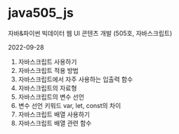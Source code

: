 # java505_js
자바&amp;파이썬 빅데이터 웹 UI 콘텐츠 개발 (505호, 자바스크립트)

2022-09-28
1. 자바스크립트 사용하기
2. 자바스크립트 적용 방법
3. 자바스크립트에서 자주 사용하는 입출력 함수
4. 자바스크립트의 자료형
5. 자바스크립트의 변수 선언
6. 변수 선언 키워드 var, let, const의 차이
7. 자바스크립트 배열 사용하기
8. 자바스크립트 배열 관련 함수
